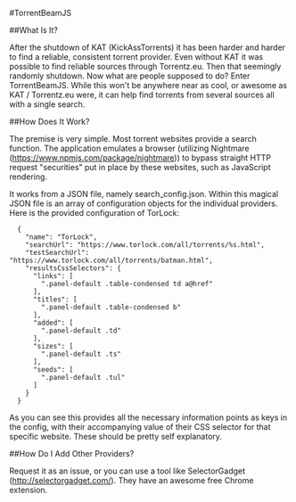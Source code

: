 #TorrentBeamJS

##What Is It?

After the shutdown of KAT (KickAssTorrents) it has been harder and harder to find a reliable, consistent torrent provider. Even without KAT it was possible to find reliable sources through Torrentz.eu. Then that seemingly randomly shutdown. Now what are people supposed to do? Enter TorrentBeamJS. While this won't be anywhere near as cool, or awesome as KAT / Torrentz.eu were, it can help find torrents from several sources all with a single search.

##How Does It Work?

The premise is very simple. Most torrent websites provide a search function. The application emulates a browser (utilizing Nightmare (<https://www.npmjs.com/package/nightmare>)) to bypass straight HTTP request "securities" put in place by these websites, such as JavaScript rendering.

It works from a JSON file, namely search_config.json. Within this magical JSON file is an array of configuration objects for the individual providers. Here is the provided configuration of TorLock:

	  {
		"name": "TorLock",
		"searchUrl": "https://www.torlock.com/all/torrents/%s.html",
		"testSearchUrl": "https://www.torlock.com/all/torrents/batman.html",
		"resultsCssSelectors": {
		  "links": [
			".panel-default .table-condensed td a@href"
		  ],
		  "titles": [
			".panel-default .table-condensed b"
		  ],
		  "added": [
			".panel-default .td"
		  ],
		  "sizes": [
			".panel-default .ts"
		  ],
		  "seeds": [
			".panel-default .tul"
		  ]
		}
	  }

As you can see this provides all the necessary information points as keys in the config, with their accompanying value of their CSS selector for that specific website. These should be pretty self explanatory.

##How Do I Add Other Providers?

Request it as an issue, or you can use a tool like SelectorGadget (<http://selectorgadget.com/>). They have an awesome free Chrome extension.
